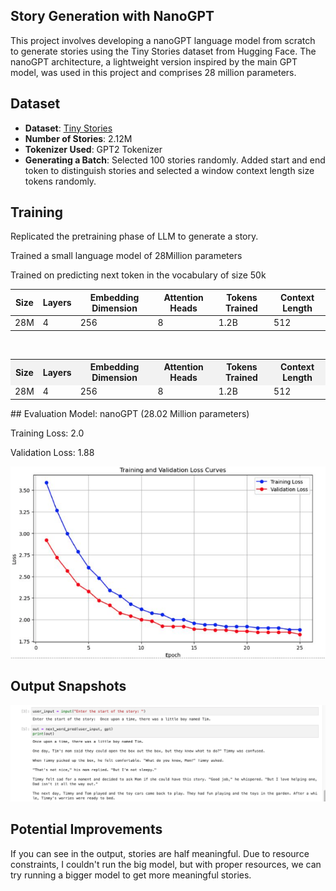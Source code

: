 ## Story Generation with NanoGPT


This project involves developing a nanoGPT language model from scratch to generate stories using the Tiny Stories dataset from Hugging Face. The nanoGPT architecture, a lightweight version inspired by the main GPT model, was used in this project and comprises 28 million parameters.

## Dataset

- **Dataset**: [Tiny Stories](https://huggingface.co/datasets/roneneldan/TinyStories)
- **Number of Stories**: 2.12M
- **Tokenizer Used**: GPT2 Tokenizer
- **Generating a Batch**: Selected 100 stories randomly. Added start and end token to distinguish stories and selected a window context length size tokens randomly.

## Training 
Replicated the pretraining phase of LLM to generate a story. ​


Trained a small language model of 28Million parameters ​


Trained on predicting next token in the vocabulary of size 50k​

| **Size** | **Layers** | **Embedding Dimension** | **Attention Heads** | **Tokens Trained** | **Context Length** |
|----------|------------|-------------------------|---------------------|--------------------|---------------------|
| 28M      | 4          | 256                     | 8                   | 1.2B               | 512                 |

​
​<table>
  <tr style="background-color: #f2f2f2;">
    <th>Size</th>
    <th>Layers</th>
    <th>Embedding Dimension</th>
    <th>Attention Heads</th>
    <th>Tokens Trained</th>
    <th>Context Length</th>
  </tr>
  <tr>
    <td>28M</td>
    <td>4</td>
    <td>256</td>
    <td>8</td>
    <td>1.2B</td>
    <td>512</td>
  </tr>
</table>
## Evaluation
Model: nanoGPT (28.02 Million parameters)

Training Loss: 2.0

Validation Loss: 1.88

![Alt text](Images/lossSnap.png)
## Output Snapshots 

![Alt text](Images/OutputSnap.png)


## Potential Improvements 
If you can see in the output, stories are half meaningful. Due to resource constraints, I couldn't run the big model, but with proper resources, we can try running a bigger model to get more meaningful stories.


